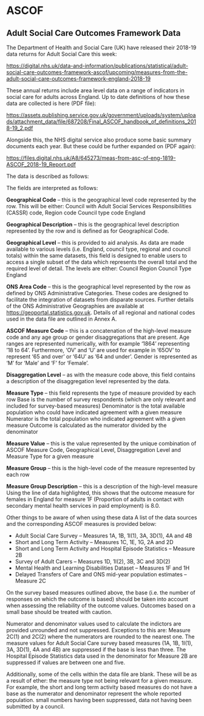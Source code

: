 # ASCOF
## Adult Social Care Outcomes Framework Data

The Department of Health and Social Care (UK) have released their 2018-19 data returns for Adult Social Care this week:

https://digital.nhs.uk/data-and-information/publications/statistical/adult-social-care-outcomes-framework-ascof/upcoming/measures-from-the-adult-social-care-outcomes-framework-england-2018-19

These annual returns include area level data on a range of indicators in social care for adults across England. Up to date definitions of how these data are collected is here (PDF file):

https://assets.publishing.service.gov.uk/government/uploads/system/uploads/attachment_data/file/687208/Final_ASCOF_handbook_of_definitions_2018-19_2.pdf 

Alongside this, the NHS digital service also produce some basic summary documents each year. But these could be further expanded on (PDF again):

https://files.digital.nhs.uk/A8/645273/meas-from-asc-of-eng-1819-ASCOF_2018-19_Report.pdf

The data is described as follows:

The fields are interpreted as follows:

**Geographical Code** – this is the geographical level code represented by the row.  This will be either:
  Council with Adult Social Services Responsibilities (CASSR) code,
  Region code
  Council type code
  England
  
**Geographical Description** – this is the geographical level description represented by the row and is defined as for Geographical Code.

**Geographical Level** – this is provided to aid analysis. As data are made available to various levels (i.e. England, council type, regional and council totals) within the same datasets, this field is designed to enable users to access a single subset of the data which represents the overall total and the required level of detail. The levels are either:
  Council
  Region
  Council Type
  England
  
**ONS Area Code** – this is the geographical level represented by the row as defined by ONS Administrative Categories.  These codes are designed to facilitate the integration of datasets from disparate sources.  Further details of the ONS Administrative Geographies are available at https://geoportal.statistics.gov.uk.  Details of all regional and national codes used in the data file are outlined in Annex A.

**ASCOF Measure Code** – this is a concatenation of the high-level measure code and any age group or gender disaggregations that are present.
  Age ranges are represented numerically, with for example ‘1864’ representing ’18 to 64’.
  Furthermore, ‘OV’ and ‘U’ are used for example in ‘65OV’ to represent ‘65 and over’ or ‘64U’ as ’64 and under’.
  Gender is represented as ‘M’ for ‘Male’ and ‘F’ for ‘Female’.

**Disaggregation Level** – as with the measure code above, this field contains a description of the disaggregation level represented by the data.

**Measure Type** – this field represents the type of measure provided by each row
  Base is the number of survey respondents (which are only relevant and included for survey-based measures)
  Denominator is the total available population who could have indicated agreement with a given measure
  Numerator is the total population who indicated agreement with a given measure
  Outcome is calculated as the numerator divided by the denominator

**Measure Value** – this is the value represented by the unique combination of ASCOF Measure Code, Geographical Level, Disaggregation Level and Measure Type for a given measure

**Measure Group** – this is the high-level code of the measure represented by each row

**Measure Group Description** – this is a description of the high-level measure
Using the line of data highlighted, this shows that the outcome measure for females in England for measure 1F (Proportion of adults in contact with secondary mental health services in paid employment) is 8.0.

Other things to be aware of when using these data
A list of the data sources and the corresponding ASCOF measures is provided below:
  - Adult Social Care Survey – Measures 1A, 1B, 1I(1), 3A, 3D(1), 4A and 4B
  - Short and Long Term Activity – Measures 1C, 1E, 1G, 2A and 2D
  - Short and Long Term Activity and Hospital Episode Statistics – Measure 2B
  - Survey of Adult Carers – Measures 1D, 1I(2), 3B, 3C and 3D(2)
  - Mental Health and Learning Disabilities Dataset – Measures 1F and 1H
  - Delayed Transfers of Care and ONS mid-year population estimates – Measure 2C

On the survey based measures outlined above, the base (i.e. the number of responses on which the outcome is based) should be taken into account when assessing the reliability of the outcome values. Outcomes based on a small base should be treated with caution.

Numerator and denominator values used to calculate the indictors are provided unrounded and not suppressed. Exceptions to this are:
  Measure 2C(1) and 2C(2) where the numerators are rounded to the nearest one.
  The measure values for Adult Social Care survey based measures (1A, 1B, 1I(1), 3A, 3D(1), 4A and 4B) are suppressed if the base is less than three.
  The Hospital Episode Statistics data used in the denominator for Measure 2B are suppressed if values are between one and five.

Additionally, some of the cells within the data file are blank. These will be as a result of ether:
  the measure type not being relevant for a given measure. For example, the short and long term activity based measures do not have a base as the numerator and denominator represent the whole reported population.
  small numbers having been suppressed,
  data not having been submitted by a council.

